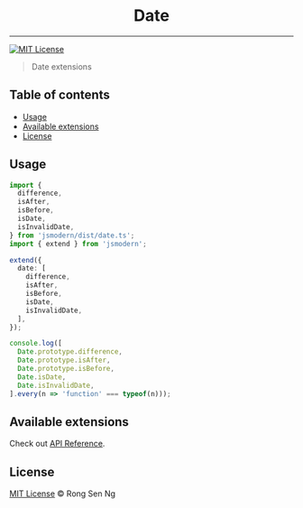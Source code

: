 <div align="center" style="text-align: center;">
  <h1 style="border-bottom: none;">Date</h1>

  <p></p>
</div>

<hr />

[![MIT License][mit-license-badge]][mit-license-url]

> Date extensions

## Table of contents <!-- omit in toc -->

- [Usage](#usage)
- [Available extensions](#available-extensions)
- [License](#license)

## Usage

```ts
import {
  difference,
  isAfter,
  isBefore,
  isDate,
  isInvalidDate,
} from 'jsmodern/dist/date.ts';
import { extend } from 'jsmodern';

extend({
  date: [
    difference,
    isAfter,
    isBefore,
    isDate,
    isInvalidDate,
  ],
});

console.log([
  Date.prototype.difference,
  Date.prototype.isAfter,
  Date.prototype.isBefore,
  Date.isDate,
  Date.isInvalidDate,
].every(n => 'function' === typeof(n)));
```

## Available extensions

Check out [API Reference].

## License

[MIT License](http://motss.mit-license.org/) © Rong Sen Ng

<!-- References -->
[API Reference]: /src/date/API_REFERENCE.md

<!-- MDN -->
[array-mdn-url]: https://developer.mozilla.org/en-US/docs/Web/JavaScript/Reference/Global_Objects/Array
[boolean-mdn-url]: https://developer.mozilla.org/en-US/docs/Web/JavaScript/Reference/Global_Objects/Boolean
[function-mdn-url]: https://developer.mozilla.org/en-US/docs/Web/JavaScript/Reference/Global_Objects/Function
[map-mdn-url]: https://developer.mozilla.org/en-US/docs/Web/JavaScript/Reference/Global_Objects/Map
[number-mdn-url]: https://developer.mozilla.org/en-US/docs/Web/JavaScript/Reference/Global_Objects/Number
[object-mdn-url]: https://developer.mozilla.org/en-US/docs/Web/JavaScript/Reference/Global_Objects/Object
[promise-mdn-url]: https://developer.mozilla.org/en-US/docs/Web/JavaScript/Reference/Global_Objects/Promise
[reg-exp-mdn-url]: https://developer.mozilla.org/en-US/docs/Web/JavaScript/Reference/Global_Objects/RegExp
[set-mdn-url]: https://developer.mozilla.org/en-US/docs/Web/JavaScript/Reference/Global_Objects/Set
[string-mdn-url]: https://developer.mozilla.org/en-US/docs/Web/JavaScript/Reference/Global_Objects/String
[void-mdn-url]: https://developer.mozilla.org/en-US/docs/Web/JavaScript/Reference/Operators/void
[error-mdn-url]: https://developer.mozilla.org/en-US/docs/Web/JavaScript/Reference/Global_Objects/Error

<!-- Badges -->
[mit-license-badge]: https://flat.badgen.net/badge/license/MIT/blue

<!-- Links -->
[mit-license-url]: https://github.com/motss/deno_mod/blob/master/LICENSE

